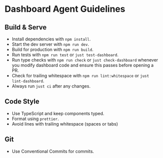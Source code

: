 # Dashboard Agent Guidelines

## Build & Serve

- Install dependencies with `npm install`.
- Start the dev server with `npm run dev`.
- Build for production with `npm run build`.
- Run tests with `npm run test` or `just test-dashboard`.
- Run type checks with `npm run check` or `just check-dashboard` whenever you modify dashboard code and ensure this passes before opening a PR.
- Check for trailing whitespace with `npm run lint:whitespace` or `just lint-dashboard`.
- Always run `just ci` after any changes.

## Code Style

- Use TypeScript and keep components typed.
- Format using `prettier`.
- Avoid lines with trailing whitespace (spaces or tabs)

## Git

- Use Conventional Commits for commits.
